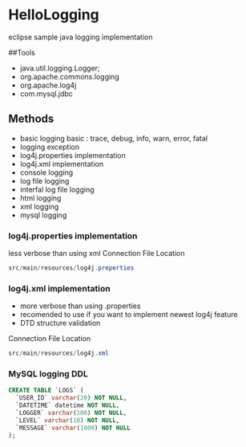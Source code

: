 # HelloLogging
eclipse sample java logging implementation

##Tools
* java.util.logging.Logger;
* org.apache.commons.logging
* org.apache.log4j
* com.mysql.jdbc

## Methods
* basic logging basic : trace, debug, info, warn, error, fatal
* logging exception
* log4j.properties implementation
* log4j.xml implementation
* console logging
* log file logging
* interfal log file logging
* html logging
* xml logging
* mysql logging

### log4j.properties implementation
less verbose than using xml
Connection File Location
```java
src/main/resources/log4j.preperties
```

### log4j.xml implementation
* more verbose than using .properties
* recomended to use if you want to implement newest log4j feature
* DTD structure validation

Connection File Location
```java
src/main/resources/log4j.xml
```

### MySQL logging DDL
```sql
CREATE TABLE `LOGS` (
  `USER_ID` varchar(20) NOT NULL,
  `DATETIME` datetime NOT NULL,
  `LOGGER` varchar(100) NOT NULL,
  `LEVEL` varchar(10) NOT NULL,
  `MESSAGE` varchar(1000) NOT NULL
);
